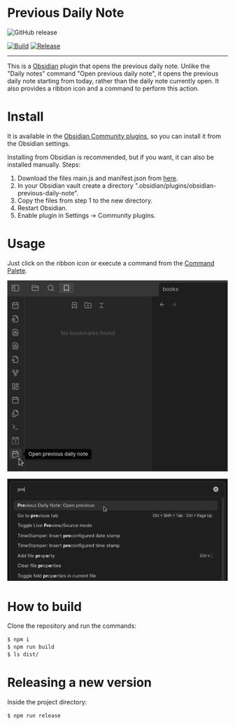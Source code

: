 # Previous Daily Note

![GitHub release](https://img.shields.io/github/v/release/talau/obsidian-previous-daily-note)

[![Build](https://github.com/talau/obsidian-previous-daily-note/actions/workflows/build.yml/badge.svg)](https://github.com/talau/obsidian-previous-daily-note/actions/workflows/build.yml)
[![Release](https://github.com/talau/obsidian-previous-daily-note/actions/workflows/release.yml/badge.svg)](https://github.com/talau/obsidian-previous-daily-note/actions/workflows/release.yml)

---
This is a [Obsidian](https://obsidian.md) plugin that opens the previous daily note. Unlike the \"Daily notes\" command \"Open previous daily note\", it opens the previous daily note starting from today, rather than the daily note currently open. It also provides a ribbon icon and a command to perform this action.

# Install
It is available in the [Obsidian Community plugins](https://obsidian.md/plugins), so you can install it from the Obsidian settings.

Installing from Obsidian is recommended, but if you want, it can also be installed manually. Steps:

1. Download the files main.js and manifest.json from [here](https://github.com/talau/obsidian-previous-daily-note/releases).
2. In your Obsidian vault create a directory ".obsidian/plugins/obsidian-previous-daily-note".
3. Copy the files from step 1 to the new directory.
4. Restart Obsidian.
5. Enable plugin in Settings -> Community plugins.

# Usage
Just click on the ribbon icon or execute a command from the [Command Palete](https://help.obsidian.md/Plugins/Command+palette).

![Plugin Ribbon Icon](https://github.com/talau/obsidian-previous-daily-note/raw/main/docs/images/plugin-ribbon.png)

![Plugin Command](https://github.com/talau/obsidian-previous-daily-note/raw/main/docs/images/plugin-command.png)


# How to build
Clone the repository and run the commands:

```bash
$ npm i
$ npm run build
$ ls dist/
```

# Releasing a new version
Inside the project directory:

```bash
$ npm run release
```
